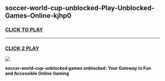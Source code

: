 
## soccer-world-cup-unblocked-Play-Unblocked-Games-Online-kjhp0
<h3>
<a href="https://premium76.site?title=soccer-world-cup-unblocked&ref=25A">CLICK TO PLAY</a></h3>
<hr>

<h3>
<a href="https://premium76.site?title=soccer-world-cup-unblocked&ref=25A">CLICK 2 PLAY</a>
  
</h3>

<a href="https://premium76.site?title=soccer-world-cup-unblocked&ref=25A"><img src="https://clearcache.store/games.png"></a>


**soccer-world-cup-unblocked games unblocked: Your Gateway to Fun and Accessible Online Gaming**
